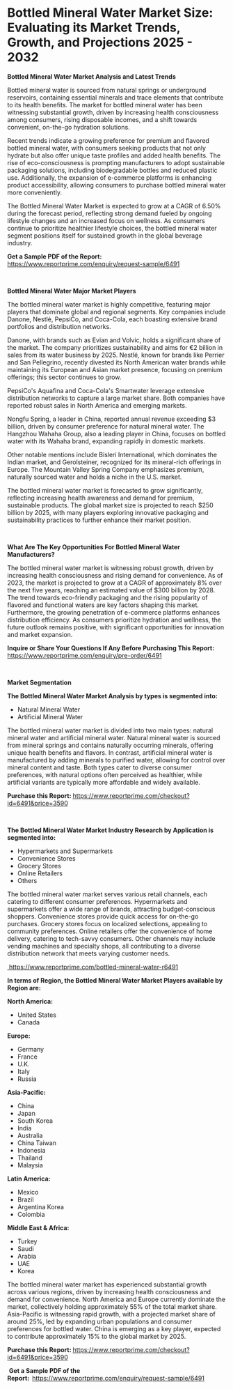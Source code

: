 <p><h1>Bottled Mineral Water Market Size: Evaluating its Market Trends, Growth, and Projections 2025 - 2032</h1></p><p><strong>Bottled Mineral Water Market Analysis and Latest Trends</strong></p>
<p><p>Bottled mineral water is sourced from natural springs or underground reservoirs, containing essential minerals and trace elements that contribute to its health benefits. The market for bottled mineral water has been witnessing substantial growth, driven by increasing health consciousness among consumers, rising disposable incomes, and a shift towards convenient, on-the-go hydration solutions. </p><p>Recent trends indicate a growing preference for premium and flavored bottled mineral water, with consumers seeking products that not only hydrate but also offer unique taste profiles and added health benefits. The rise of eco-consciousness is prompting manufacturers to adopt sustainable packaging solutions, including biodegradable bottles and reduced plastic use. Additionally, the expansion of e-commerce platforms is enhancing product accessibility, allowing consumers to purchase bottled mineral water more conveniently.</p><p>The Bottled Mineral Water Market is expected to grow at a CAGR of 6.50% during the forecast period, reflecting strong demand fueled by ongoing lifestyle changes and an increased focus on wellness. As consumers continue to prioritize healthier lifestyle choices, the bottled mineral water segment positions itself for sustained growth in the global beverage industry.</p></p>
<p><strong>Get a Sample PDF of the Report:&nbsp;</strong> <a href="https://www.reportprime.com/enquiry/request-sample/6491?utm_campaign=4519&utm_medium=2&utm_source=Github&utm_content=ia&utm_term=15052025&utm_id=bottled-mineral-water">https://www.reportprime.com/enquiry/request-sample/6491</a></p>
<p>&nbsp;</p>
<p><strong>Bottled Mineral Water Major Market Players</strong></p>
<p><p>The bottled mineral water market is highly competitive, featuring major players that dominate global and regional segments. Key companies include Danone, Nestlé, PepsiCo, and Coca-Cola, each boasting extensive brand portfolios and distribution networks. </p><p>Danone, with brands such as Evian and Volvic, holds a significant share of the market. The company prioritizes sustainability and aims for €2 billion in sales from its water business by 2025. Nestlé, known for brands like Perrier and San Pellegrino, recently divested its North American water brands while maintaining its European and Asian market presence, focusing on premium offerings; this sector continues to grow.</p><p>PepsiCo's Aquafina and Coca-Cola's Smartwater leverage extensive distribution networks to capture a large market share. Both companies have reported robust sales in North America and emerging markets. </p><p>Nongfu Spring, a leader in China, reported annual revenue exceeding $3 billion, driven by consumer preference for natural mineral water. The Hangzhou Wahaha Group, also a leading player in China, focuses on bottled water with its Wahaha brand, expanding rapidly in domestic markets.</p><p>Other notable mentions include Bisleri International, which dominates the Indian market, and Gerolsteiner, recognized for its mineral-rich offerings in Europe. The Mountain Valley Spring Company emphasizes premium, naturally sourced water and holds a niche in the U.S. market.</p><p>The bottled mineral water market is forecasted to grow significantly, reflecting increasing health awareness and demand for premium, sustainable products. The global market size is projected to reach $250 billion by 2025, with many players exploring innovative packaging and sustainability practices to further enhance their market position.</p></p>
<p>&nbsp;</p>
<p><strong>What Are The Key Opportunities For Bottled Mineral Water Manufacturers?</strong></p>
<p><p>The bottled mineral water market is witnessing robust growth, driven by increasing health consciousness and rising demand for convenience. As of 2023, the market is projected to grow at a CAGR of approximately 8% over the next five years, reaching an estimated value of $300 billion by 2028. The trend towards eco-friendly packaging and the rising popularity of flavored and functional waters are key factors shaping this market. Furthermore, the growing penetration of e-commerce platforms enhances distribution efficiency. As consumers prioritize hydration and wellness, the future outlook remains positive, with significant opportunities for innovation and market expansion.</p></p>
<p><strong>Inquire or Share Your Questions If Any Before Purchasing This Report:</strong> <a href="https://www.reportprime.com/enquiry/pre-order/6491?utm_campaign=4519&utm_medium=2&utm_source=Github&utm_content=ia&utm_term=15052025&utm_id=bottled-mineral-water">https://www.reportprime.com/enquiry/pre-order/6491</a></p>
<p>&nbsp;</p>
<p><strong>Market Segmentation</strong></p>
<p><strong>The Bottled Mineral Water Market Analysis by types is segmented into:</strong></p>
<p><ul><li>Natural Mineral Water</li><li>Artificial Mineral Water</li></ul></p>
<p><p>The bottled mineral water market is divided into two main types: natural mineral water and artificial mineral water. Natural mineral water is sourced from mineral springs and contains naturally occurring minerals, offering unique health benefits and flavors. In contrast, artificial mineral water is manufactured by adding minerals to purified water, allowing for control over mineral content and taste. Both types cater to diverse consumer preferences, with natural options often perceived as healthier, while artificial variants are typically more affordable and widely available.</p></p>
<p><strong>Purchase this Report:&nbsp;</strong><a href="https://www.reportprime.com/checkout?id=6491&price=3590&utm_campaign=4519&utm_medium=2&utm_source=Github&utm_content=ia&utm_term=15052025&utm_id=bottled-mineral-water">https://www.reportprime.com/checkout?id=6491&price=3590</a></p>
<p>&nbsp;</p>
<p><strong>The Bottled Mineral Water Market Industry Research by Application is segmented into:</strong></p>
<p><ul><li>Hypermarkets and Supermarkets</li><li>Convenience Stores</li><li>Grocery Stores</li><li>Online Retailers</li><li>Others</li></ul></p>
<p><p>The bottled mineral water market serves various retail channels, each catering to different consumer preferences. Hypermarkets and supermarkets offer a wide range of brands, attracting budget-conscious shoppers. Convenience stores provide quick access for on-the-go purchases. Grocery stores focus on localized selections, appealing to community preferences. Online retailers offer the convenience of home delivery, catering to tech-savvy consumers. Other channels may include vending machines and specialty shops, all contributing to a diverse distribution network that meets varying customer needs.</p></p>
<p><a href="https://www.reportprime.com/bottled-mineral-water-r6491?utm_campaign=4519&utm_medium=2&utm_source=Github&utm_content=ia&utm_term=15052025&utm_id=bottled-mineral-water">&nbsp;https://www.reportprime.com/bottled-mineral-water-r6491</a></p>
<p><strong>In terms of Region, the Bottled Mineral Water Market Players available by Region are:</strong></p>
<p>
    <p> <strong> North America: </strong>
        <ul>
            <li>United States</li>
            <li>Canada</li>
        </ul>
        </p> 
    <p> <strong> Europe: </strong>
        <ul>
            <li>Germany</li>
            <li>France</li>
            <li>U.K.</li>
            <li>Italy</li>
            <li>Russia</li>
        </ul>
        </p> 
    <p> <strong> Asia-Pacific: </strong>
        <ul>
            <li>China</li>
            <li>Japan</li>
            <li>South Korea</li>
            <li>India</li>
            <li>Australia</li>
            <li>China Taiwan</li>
            <li>Indonesia</li>
            <li>Thailand</li>
            <li>Malaysia</li>
        </ul>
        </p> 
    <p> <strong> Latin America: </strong>
        <ul>
            <li>Mexico</li>
            <li>Brazil</li>
            <li>Argentina Korea</li>
            <li>Colombia</li>
        </ul>
        </p> 
    <p> <strong> Middle East & Africa: </strong>
        <ul>
            <li>Turkey</li>
            <li>Saudi</li>
            <li>Arabia</li>
            <li>UAE</li>
            <li>Korea</li>
        </ul>
    </p>
    </p>
<p><p>The bottled mineral water market has experienced substantial growth across various regions, driven by increasing health consciousness and demand for convenience. North America and Europe currently dominate the market, collectively holding approximately 55% of the total market share. Asia-Pacific is witnessing rapid growth, with a projected market share of around 25%, led by expanding urban populations and consumer preferences for bottled water. China is emerging as a key player, expected to contribute approximately 15% to the global market by 2025.</p></p>
<p><strong>Purchase this Report: </strong><a href="https://www.reportprime.com/checkout?id=6491&price=3590&utm_campaign=4519&utm_medium=2&utm_source=Github&utm_content=ia&utm_term=15052025&utm_id=bottled-mineral-water">https://www.reportprime.com/checkout?id=6491&price=3590</a></p>
<p>&nbsp;<strong>Get a Sample PDF of the Report:&nbsp;&nbsp;</strong><a href="https://www.reportprime.com/enquiry/request-sample/6491?utm_campaign=4519&utm_medium=2&utm_source=Github&utm_content=ia&utm_term=15052025&utm_id=bottled-mineral-water">https://www.reportprime.com/enquiry/request-sample/6491</a></p>
<p><strong></strong></p>
<p><p></p><p></p><p></p></p>